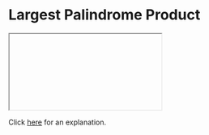 # Largest Palindrome Product 

<iframe></iframe>

Click [here](Explanation.md) for an explanation.

